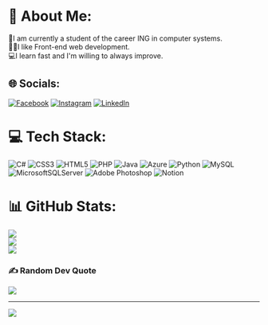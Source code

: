 # 💫 About Me:
🏫I am currently a student of the career ING in computer systems.<br>🧑‍💻I like Front-end web development.<br>💻I learn fast and I'm willing to always improve.


## 🌐 Socials:
[![Facebook](https://img.shields.io/badge/Facebook-%231877F2.svg?logo=Facebook&logoColor=white)](https://www.facebook.com/profile.php?id=100005236578889) [![Instagram](https://img.shields.io/badge/Instagram-%23E4405F.svg?logo=Instagram&logoColor=white)](https://www.instagram.com/n.gabriel_02/) [![LinkedIn](https://img.shields.io/badge/LinkedIn-%230077B5.svg?logo=linkedin&logoColor=white)](https://www.linkedin.com/in/gabrielhern%C3%A1ndez-developer/) 

# 💻 Tech Stack:
![C#](https://img.shields.io/badge/c%23-%23239120.svg?style=flat&logo=c-sharp&logoColor=white) ![CSS3](https://img.shields.io/badge/css3-%231572B6.svg?style=flat&logo=css3&logoColor=white) ![HTML5](https://img.shields.io/badge/html5-%23E34F26.svg?style=flat&logo=html5&logoColor=white) ![PHP](https://img.shields.io/badge/php-%23777BB4.svg?style=flat&logo=php&logoColor=white) ![Java](https://img.shields.io/badge/java-%23ED8B00.svg?style=flat&logo=java&logoColor=white) ![Azure](https://img.shields.io/badge/azure-%230072C6.svg?style=flat&logo=azure-devops&logoColor=white) ![Python](https://img.shields.io/badge/python-3670A0?style=flat&logo=python&logoColor=ffdd54) ![MySQL](https://img.shields.io/badge/mysql-%2300f.svg?style=flat&logo=mysql&logoColor=white) ![MicrosoftSQLServer](https://img.shields.io/badge/Microsoft%20SQL%20Sever-CC2927?style=flat&logo=microsoft%20sql%20server&logoColor=white) ![Adobe Photoshop](https://img.shields.io/badge/adobephotoshop-%2331A8FF.svg?style=flat&logo=adobephotoshop&logoColor=white) ![Notion](https://img.shields.io/badge/Notion-%23000000.svg?style=flat&logo=notion&logoColor=white)
# 📊 GitHub Stats:
![](https://github-readme-stats.vercel.app/api?username=NGabrielHrz&theme=nightowl&hide_border=false&include_all_commits=true&count_private=true)<br/>
![](https://github-readme-streak-stats.herokuapp.com/?user=NGabrielHrz&theme=nightowl&hide_border=false)<br/>
![](https://github-readme-stats.vercel.app/api/top-langs/?username=NGabrielHrz&theme=nightowl&hide_border=false&include_all_commits=true&count_private=true&layout=compact)

### ✍️ Random Dev Quote
![](https://quotes-github-readme.vercel.app/api?type=horizontal&theme=radical)

---
[![](https://visitcount.itsvg.in/api?id=NGabrielHrz&icon=2&color=11)](https://visitcount.itsvg.in)

